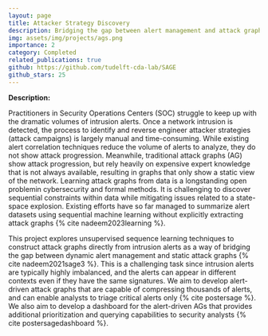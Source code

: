 ```yaml
---
layout: page
title: Attacker Strategy Discovery
description: Bridging the gap between alert management and attack graph generation
img: assets/img/projects/ags.png
importance: 2
category: Completed
related_publications: true
github: https://github.com/tudelft-cda-lab/SAGE
github_stars: 25
---
```



**Description:**

Practitioners in Security Operations Centers (SOC) struggle to keep up with the dramatic volumes of intrusion alerts. 
Once a network intrusion is detected, the process to identify and reverse engineer attacker strategies (attack campaigns) 
is largely manual and time-consuming. While existing alert correlation techniques reduce the volume of alerts to analyze, they do not 
show attack progression. Meanwhile, traditional attack graphs (AG) show attack progression, but rely heavily on expensive expert knowledge 
that is not always available, resulting in graphs that only show a static view of the network. Learning attack graphs from data is a longstanding 
open problemin cybersecurity and formal methods. It is challenging to discover sequential constraints within data while mitigating issues related to a 
state-space explosion. Existing efforts have so far managed to summarize alert datasets using sequential 
machine learning without explicitly extracting attack graphs {% cite nadeem2023learning %}. 

This project explores unsupervised sequence learning techniques to construct attack graphs directly from intrusion alerts as a way of bridging 
the gap between dynamic alert management and static attack graphs {% cite nadeem2021sage3 %}. This is a challenging task since intrusion alerts are typically highly imbalanced, 
and the alerts can appear in different contexts even if they have the same signatures. We aim to develop alert-driven attack graphs that are capable of 
compressing thousands of alerts, and can enable analysts to triage critical alerts only {% cite postersage %}. We also aim to develop a dashboard for the alert-driven AGs 
that provides additional prioritization and querying capabilities to security analysts {% cite postersagedashboard %}.

